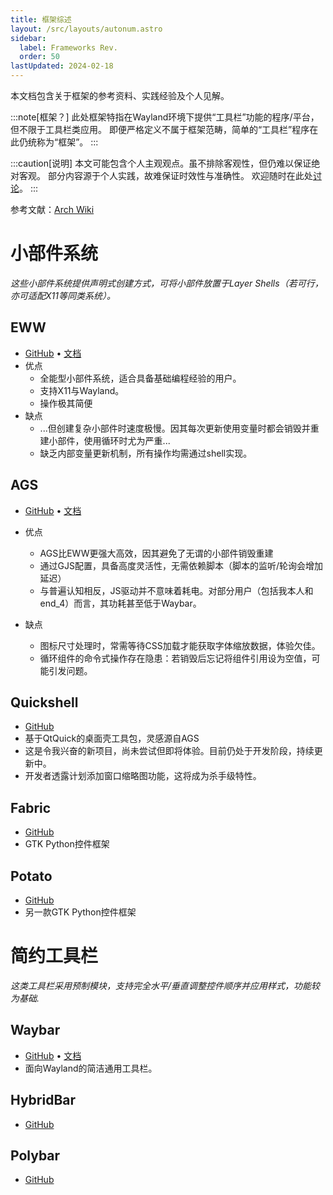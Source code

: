 ```yaml
---
title: 框架综述
layout: /src/layouts/autonum.astro
sidebar:
  label: Frameworks Rev.
  order: 50
lastUpdated: 2024-02-18
---
```


本文档包含关于框架的参考资料、实践经验及个人见解。

:::note[框架？]
此处框架特指在Wayland环境下提供“工具栏”功能的程序/平台，但不限于工具栏类应用。
即便严格定义不属于框架范畴，简单的“工具栏”程序在此仍统称为“框架”。
:::

:::caution[说明]
本文可能包含个人主观观点。虽不排除客观性，但仍难以保证绝对客观。
部分内容源于个人实践，故难保证时效性与准确性。
欢迎随时在此处[讨论](https://github.com/end-4/dots-hyprland-wiki/discussions)。
:::

参考文献：[Arch Wiki](https://wiki.archlinux.org/title/List_of_applications/Other#Taskbars)

# 小部件系统
_这些小部件系统提供声明式创建方式，可将小部件放置于Layer Shells（若可行，亦可适配X11等同类系统）。_

## EWW
- [GitHub](https://github.com/elkowar/eww) • [文档](https://elkowar.github.io/eww)
- 优点
  - 全能型小部件系统，适合具备基础编程经验的用户。
  - 支持X11与Wayland。
  - 操作极其简便
- 缺点
  - ...但创建复杂小部件时速度极慢。因其每次更新使用变量时都会销毁并重建小部件，使用循环时尤为严重...
  - 缺乏内部变量更新机制，所有操作均需通过shell实现。

## AGS
- [GitHub](https://github.com/Aylur/ags) • [文档](https://aylur.github.io/ags-docs)

- 优点
  - AGS比EWW更强大高效，因其避免了无谓的小部件销毁重建
  - 通过GJS配置，具备高度灵活性，无需依赖脚本（脚本的监听/轮询会增加延迟）
  - 与普遍认知相反，JS驱动并不意味着耗电。对部分用户（包括我本人和end_4）而言，其功耗甚至低于Waybar。
- 缺点
  - 图标尺寸处理时，常需等待CSS加载才能获取字体缩放数据，体验欠佳。
  - 循环组件的命令式操作存在隐患：若销毁后忘记将组件引用设为空值，可能引发问题。

## Quickshell
- [GitHub](https://github.com/outfoxxed/quickshell)
- 基于QtQuick的桌面壳工具包，灵感源自AGS
- 这是令我兴奋的新项目，尚未尝试但即将体验。目前仍处于开发阶段，持续更新中。
- 开发者透露计划添加窗口缩略图功能，这将成为杀手级特性。

## Fabric
- [GitHub](https://github.com/Fabric-Development/fabric)
- GTK Python控件框架

## Potato
- [GitHub](https://github.com/T0kyoB0y/PotatoWidgets)
- 另一款GTK Python控件框架

# 简约工具栏
_这类工具栏采用预制模块，支持完全水平/垂直调整控件顺序并应用样式，功能较为基础._

## Waybar
- [GitHub](https://github.com/Alexays/Waybar) • [文档](https://github.com/Alexays/Waybar/wiki)
- 面向Wayland的简洁通用工具栏。

## HybridBar
- [GitHub](https://github.com/vars1ty/HybridBar)

## Polybar
- [GitHub](https://github.com/polybar/polybar)
